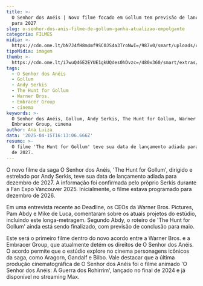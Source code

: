 ```yaml
---
title: >-
  O Senhor dos Anéis | Novo filme focado em Gollum tem previsão de lançamento
  para 2027
slug: o-senhor-dos-anis-filme-de-gollum-ganha-atualizao-empolgante
categoria: FILMES
midia: >-
  https://cdn.ome.lt/bN7J4fH8m4mf9SC0JS4a3TroNwI=/987x0/smart/uploads/conteudo/fotos/OMELETE_CAPA_-_2025-04-15T121839.762.png
tipoMidia: imagem
thumb: >-
  https://cdn.ome.lt/i7wuQ46E2EYUE1gkUQdes0hDvzc=/480x360/smart/extras/conteudos/omelete_THUMB_-_2025-04-15T121742.033.png
tags:
  - O Senhor dos Anéis
  - Gollum
  - Andy Serkis
  - The Hunt for Gollum
  - Warner Bros.
  - Embracer Group
  - cinema
keywords: >-
  O Senhor dos Anéis, Gollum, Andy Serkis, The Hunt for Gollum, Warner Bros.,
  Embracer Group, cinema
author: Ana Luiza
data: '2025-04-15T16:13:06.666Z'
resumo: >-
  O filme 'The Hunt for Gollum' teve sua data de lançamento adiada para dezembro
  de 2027.
---
```


O novo filme da saga O Senhor dos Anéis, 'The Hunt for Gollum', dirigido e estrelado por Andy Serkis, teve sua data de lançamento adiada para dezembro de 2027. A informação foi confirmada pelo próprio Serkis durante a Fan Expo Vancouver 2025. Inicialmente, o filme estava programado para dezembro de 2026. 

Em uma entrevista recente ao Deadline, os CEOs da Warner Bros. Pictures, Pam Abdy e Mike de Luca, comentaram sobre os atuais projetos do estúdio, incluindo este longa-metragem. Segundo Abdy, o roteiro de 'The Hunt for Gollum' ainda está sendo finalizado, com previsão de conclusão para maio. 

Este será o primeiro filme dentro do novo acordo entre a Warner Bros. e a Embracer Group, que atualmente detém os direitos de O Senhor dos Anéis. O acordo permite que o estúdio explore no cinema personagens icônicos da saga, como Aragorn, Gandalf e Bilbo. Vale destacar que a última produção cinematográfica de O Senhor dos Anéis foi o filme animado 'O Senhor dos Anéis: A Guerra dos Rohirrim', lançado no final de 2024 e já disponível no streaming Max.
